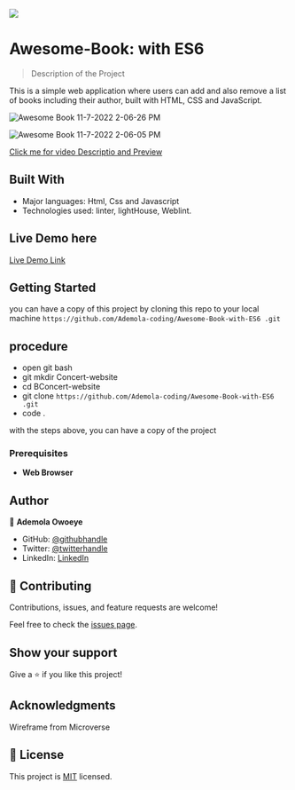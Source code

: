![](https://img.shields.io/badge/Microverse-blueviolet)


# Awesome-Book: with ES6

> Description of the Project
 
 This is a simple web application where users can add and also remove a list of books including their author, built with HTML, CSS and JavaScript.
  
![Awesome Book 11-7-2022 2-06-26 PM](https://user-images.githubusercontent.com/96092850/200319526-7f63d74f-0b12-47d0-93aa-2c446d33cc72.png)

![Awesome Book 11-7-2022 2-06-05 PM](https://user-images.githubusercontent.com/96092850/200319544-65ba1645-b639-45ca-8dd5-8c5b1fe53864.png)

 [Click me for video Descriptio and Preview](https://www.loom.com/share/701f674fa6944e5e80b422f711a6f954)

## Built With

- Major languages: Html, Css and Javascript
- Technologies used: linter, lightHouse, Weblint.

## Live Demo here

[Live Demo Link](https://ademola-coding.github.io/Awesome-Book-with-ES6/)

## Getting Started

you can have a copy of this project by cloning this repo to your local machine
`https://github.com/Ademola-coding/Awesome-Book-with-ES6
.git`

## procedure
- open git bash
- git mkdir Concert-website
- cd BConcert-website
- git clone `https://github.com/Ademola-coding/Awesome-Book-with-ES6
.git`
- code .
 
with the steps above, you can have a copy of the project 

### Prerequisites

- **Web Browser**

## Author

👤 **Ademola Owoeye**

- GitHub: [@githubhandle](https://github.com/Ademola-coding)
- Twitter: [@twitterhandle](https://twitter.com/steady1700)
- LinkedIn: [LinkedIn](https://www.linkedin.com/resume-builder/urn:li:fs_memberResume:27973521/)

## 🤝 Contributing

Contributions, issues, and feature requests are welcome!

Feel free to check the [issues page](../../issues/).

## Show your support

Give a ⭐️ if you like this project!

## Acknowledgments

Wireframe from Microverse

## 📝 License

This project is [MIT](./MIT.md) licensed.
